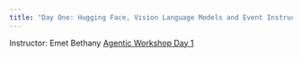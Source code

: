 ```yaml
---
title: "Day One: Hugging Face, Vision Language Models and Event Instruct & Instruction Tuning"
---
```

Instructor: Emet Bethany
[Agentic Workshop Day 1](https://utsacloud-my.sharepoint.com/personal/peyman_najafirad_utsa_edu/_layouts/15/onedrive.aspx?ga=1&id=%2Fpersonal%2Fpeyman%5Fnajafirad%5Futsa%5Fedu%2FDocuments%2F%5FSecure%20AI%20%26%20Autonomy%20Lab%2FAgenticWorkshop%2Fday%2D1%5FHugging%20Face)

